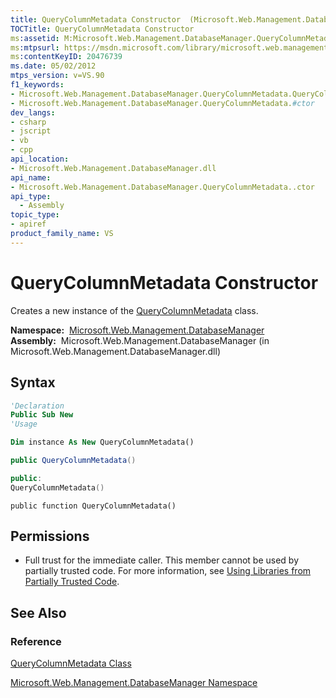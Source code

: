 ```yaml
---
title: QueryColumnMetadata Constructor  (Microsoft.Web.Management.DatabaseManager)
TOCTitle: QueryColumnMetadata Constructor
ms:assetid: M:Microsoft.Web.Management.DatabaseManager.QueryColumnMetadata.#ctor
ms:mtpsurl: https://msdn.microsoft.com/library/microsoft.web.management.databasemanager.querycolumnmetadata.querycolumnmetadata(v=VS.90)
ms:contentKeyID: 20476739
ms.date: 05/02/2012
mtps_version: v=VS.90
f1_keywords:
- Microsoft.Web.Management.DatabaseManager.QueryColumnMetadata.QueryColumnMetadata
- Microsoft.Web.Management.DatabaseManager.QueryColumnMetadata.#ctor
dev_langs:
- csharp
- jscript
- vb
- cpp
api_location:
- Microsoft.Web.Management.DatabaseManager.dll
api_name:
- Microsoft.Web.Management.DatabaseManager.QueryColumnMetadata..ctor
api_type:
  - Assembly
topic_type:
- apiref
product_family_name: VS
---
```


# QueryColumnMetadata Constructor

Creates a new instance of the [QueryColumnMetadata](querycolumnmetadata-class-microsoft-web-management-databasemanager.md) class.

**Namespace:**  [Microsoft.Web.Management.DatabaseManager](microsoft-web-management-databasemanager-namespace.md)  
**Assembly:**  Microsoft.Web.Management.DatabaseManager (in Microsoft.Web.Management.DatabaseManager.dll)

## Syntax

```vb
'Declaration
Public Sub New
'Usage

Dim instance As New QueryColumnMetadata()
```

```csharp
public QueryColumnMetadata()
```

```cpp
public:
QueryColumnMetadata()
```

```jscript
public function QueryColumnMetadata()
```

## Permissions

  - Full trust for the immediate caller. This member cannot be used by partially trusted code. For more information, see [Using Libraries from Partially Trusted Code](https://msdn.microsoft.com/library/8skskf63).

## See Also

### Reference

[QueryColumnMetadata Class](querycolumnmetadata-class-microsoft-web-management-databasemanager.md)

[Microsoft.Web.Management.DatabaseManager Namespace](microsoft-web-management-databasemanager-namespace.md)

